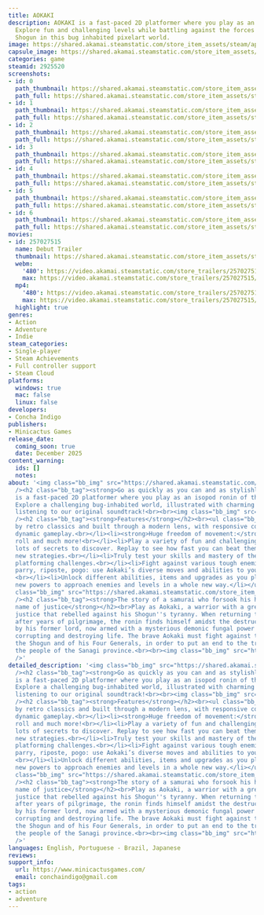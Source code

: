 ```yaml
---
title: AOKAKI
description: AOKAKI is a fast-paced 2D platformer where you play as an isopod ronin.
  Explore fun and challenging levels while battling against the forces of the evil
  Shogun in this bug inhabited pixelart world.
image: https://shared.akamai.steamstatic.com/store_item_assets/steam/apps/2925520/header.jpg?t=1727981921
capsule_image: https://shared.akamai.steamstatic.com/store_item_assets/steam/apps/2925520/capsule_231x87.jpg?t=1727981921
categories: game
steamid: 2925520
screenshots:
- id: 0
  path_thumbnail: https://shared.akamai.steamstatic.com/store_item_assets/steam/apps/2925520/ss_652b28a08e82cde48d88d815c2ee7273b4b0a015.600x338.jpg?t=1727981921
  path_full: https://shared.akamai.steamstatic.com/store_item_assets/steam/apps/2925520/ss_652b28a08e82cde48d88d815c2ee7273b4b0a015.1920x1080.jpg?t=1727981921
- id: 1
  path_thumbnail: https://shared.akamai.steamstatic.com/store_item_assets/steam/apps/2925520/ss_31c88a3c2c0158bb979ae794433c39ac21a8ed00.600x338.jpg?t=1727981921
  path_full: https://shared.akamai.steamstatic.com/store_item_assets/steam/apps/2925520/ss_31c88a3c2c0158bb979ae794433c39ac21a8ed00.1920x1080.jpg?t=1727981921
- id: 2
  path_thumbnail: https://shared.akamai.steamstatic.com/store_item_assets/steam/apps/2925520/ss_a2f4aaecade1a732767699d7e48af0e26cdfa508.600x338.jpg?t=1727981921
  path_full: https://shared.akamai.steamstatic.com/store_item_assets/steam/apps/2925520/ss_a2f4aaecade1a732767699d7e48af0e26cdfa508.1920x1080.jpg?t=1727981921
- id: 3
  path_thumbnail: https://shared.akamai.steamstatic.com/store_item_assets/steam/apps/2925520/ss_0250d1470aaa249683921909953215474f4d1677.600x338.jpg?t=1727981921
  path_full: https://shared.akamai.steamstatic.com/store_item_assets/steam/apps/2925520/ss_0250d1470aaa249683921909953215474f4d1677.1920x1080.jpg?t=1727981921
- id: 4
  path_thumbnail: https://shared.akamai.steamstatic.com/store_item_assets/steam/apps/2925520/ss_4648f728c94edb2b30438cb43e61a42c85021b1c.600x338.jpg?t=1727981921
  path_full: https://shared.akamai.steamstatic.com/store_item_assets/steam/apps/2925520/ss_4648f728c94edb2b30438cb43e61a42c85021b1c.1920x1080.jpg?t=1727981921
- id: 5
  path_thumbnail: https://shared.akamai.steamstatic.com/store_item_assets/steam/apps/2925520/ss_b114c7cb5dd16d8aa3a3c8c5f907f7e251147980.600x338.jpg?t=1727981921
  path_full: https://shared.akamai.steamstatic.com/store_item_assets/steam/apps/2925520/ss_b114c7cb5dd16d8aa3a3c8c5f907f7e251147980.1920x1080.jpg?t=1727981921
- id: 6
  path_thumbnail: https://shared.akamai.steamstatic.com/store_item_assets/steam/apps/2925520/ss_8376835338a57d512ac3cbccbd1bd66d4d592867.600x338.jpg?t=1727981921
  path_full: https://shared.akamai.steamstatic.com/store_item_assets/steam/apps/2925520/ss_8376835338a57d512ac3cbccbd1bd66d4d592867.1920x1080.jpg?t=1727981921
movies:
- id: 257027515
  name: Debut Trailer
  thumbnail: https://shared.akamai.steamstatic.com/store_item_assets/steam/apps/257027515/movie.293x165.jpg?t=1717699058
  webm:
    '480': https://video.akamai.steamstatic.com/store_trailers/257027515/movie480_vp9.webm?t=1717699058
    max: https://video.akamai.steamstatic.com/store_trailers/257027515/movie_max_vp9.webm?t=1717699058
  mp4:
    '480': https://video.akamai.steamstatic.com/store_trailers/257027515/movie480.mp4?t=1717699058
    max: https://video.akamai.steamstatic.com/store_trailers/257027515/movie_max.mp4?t=1717699058
  highlight: true
genres:
- Action
- Adventure
- Indie
steam_categories:
- Single-player
- Steam Achievements
- Full controller support
- Steam Cloud
platforms:
  windows: true
  mac: false
  linux: false
developers:
- Concha Indigo
publishers:
- Minicactus Games
release_date:
  coming_soon: true
  date: December 2025
content_warning:
  ids: []
  notes:
about: '<img class="bb_img" src="https://shared.akamai.steamstatic.com/store_item_assets/steam/apps/2925520/extras/combat.gif?t=1727981921"
  /><h2 class="bb_tag"><strong>Go as quickly as you can and as stylishly as you dare!</strong></h2><br>AOKAKI
  is a fast-paced 2D platformer where you play as an isopod ronin of the same name.
  Explore a challenging bug-inhabited world, illustrated with charming pixelart while
  listening to our original soundtrack!<br><br><img class="bb_img" src="https://shared.akamai.steamstatic.com/store_item_assets/steam/apps/2925520/extras/platforming.gif?t=1727981921"
  /><h2 class="bb_tag"><strong>Features</strong></h2><br><ul class="bb_ul"><li>Inspired
  by retro classics and built through a modern lens, with responsive controls and
  dynamic gameplay.<br></li><li><strong>Huge freedom of movement:</strong> jump, dash,
  roll and much more!<br></li><li>Play a variety of fun and challenging levels with
  lots of secrets to discover. Replay to see how fast you can beat them and discover
  new strategies.<br></li><li>Truly test your skills and mastery of the game in bonus
  platforming challenges.<br></li><li>Fight against various tough enemies. Attack,
  parry, riposte, pogo: use Aokaki’s diverse moves and abilities to your advantage!
  <br></li><li>Unlock different abilities, items and upgrades as you play. Use these
  new powers to approach enemies and levels in a whole new way.</li></ul><br><img
  class="bb_img" src="https://shared.akamai.steamstatic.com/store_item_assets/steam/apps/2925520/extras/AokakiGif_enemies.gif?t=1727981921"
  /><h2 class="bb_tag"><strong>The story of a samurai who forsook his honor in the
  name of justice</strong></h2><br>Play as Aokaki, a warrior with a great sense of
  justice that rebelled against his Shogun''s tyranny. When returning to his homeland
  after years of pilgrimage, the ronin finds himself amidst the destruction caused
  by his former lord, now armed with a mysterious demonic fungal power capable of
  corrupting and destroying life. The brave Aokaki must fight against the forces of
  the Shogun and of his Four Generals, in order to put an end to the treat that ravages
  the people of the Sanagi province.<br><br><img class="bb_img" src="https://shared.akamai.steamstatic.com/store_item_assets/steam/apps/2925520/extras/AokakiStaringCastle.gif?t=1727981921"
  />'
detailed_description: '<img class="bb_img" src="https://shared.akamai.steamstatic.com/store_item_assets/steam/apps/2925520/extras/combat.gif?t=1727981921"
  /><h2 class="bb_tag"><strong>Go as quickly as you can and as stylishly as you dare!</strong></h2><br>AOKAKI
  is a fast-paced 2D platformer where you play as an isopod ronin of the same name.
  Explore a challenging bug-inhabited world, illustrated with charming pixelart while
  listening to our original soundtrack!<br><br><img class="bb_img" src="https://shared.akamai.steamstatic.com/store_item_assets/steam/apps/2925520/extras/platforming.gif?t=1727981921"
  /><h2 class="bb_tag"><strong>Features</strong></h2><br><ul class="bb_ul"><li>Inspired
  by retro classics and built through a modern lens, with responsive controls and
  dynamic gameplay.<br></li><li><strong>Huge freedom of movement:</strong> jump, dash,
  roll and much more!<br></li><li>Play a variety of fun and challenging levels with
  lots of secrets to discover. Replay to see how fast you can beat them and discover
  new strategies.<br></li><li>Truly test your skills and mastery of the game in bonus
  platforming challenges.<br></li><li>Fight against various tough enemies. Attack,
  parry, riposte, pogo: use Aokaki’s diverse moves and abilities to your advantage!
  <br></li><li>Unlock different abilities, items and upgrades as you play. Use these
  new powers to approach enemies and levels in a whole new way.</li></ul><br><img
  class="bb_img" src="https://shared.akamai.steamstatic.com/store_item_assets/steam/apps/2925520/extras/AokakiGif_enemies.gif?t=1727981921"
  /><h2 class="bb_tag"><strong>The story of a samurai who forsook his honor in the
  name of justice</strong></h2><br>Play as Aokaki, a warrior with a great sense of
  justice that rebelled against his Shogun''s tyranny. When returning to his homeland
  after years of pilgrimage, the ronin finds himself amidst the destruction caused
  by his former lord, now armed with a mysterious demonic fungal power capable of
  corrupting and destroying life. The brave Aokaki must fight against the forces of
  the Shogun and of his Four Generals, in order to put an end to the treat that ravages
  the people of the Sanagi province.<br><br><img class="bb_img" src="https://shared.akamai.steamstatic.com/store_item_assets/steam/apps/2925520/extras/AokakiStaringCastle.gif?t=1727981921"
  />'
languages: English, Portuguese - Brazil, Japanese
reviews:
support_info:
  url: https://www.minicactusgames.com/
  email: conchaindigo@gmail.com
tags:
- action
- adventure
---
```

